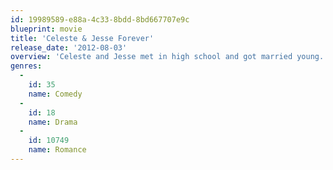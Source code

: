 ```yaml
---
id: 19989589-e88a-4c33-8bdd-8bd667707e9c
blueprint: movie
title: 'Celeste & Jesse Forever'
release_date: '2012-08-03'
overview: 'Celeste and Jesse met in high school and got married young. They laugh at the same jokes and finish each other’s sentences. They are forever linked in their friends’ minds as the perfect couple – she, a high-powered businesswoman and budding novelist; he, a free spirit who keeps things from getting boring. Their only problem is that they have decided to get divorced. Can their perfect relationship withstand this minor setback?'
genres:
  -
    id: 35
    name: Comedy
  -
    id: 18
    name: Drama
  -
    id: 10749
    name: Romance
---
```

